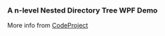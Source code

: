 <h3>A n-level Nested Directory Tree WPF Demo</h3>
<p>More info from <a href="http://www.codeproject.com/Articles/991990/A-n-level-Nested-Directory-Tree-WPF-Demo" target="_blank">CodeProject</a></p>
